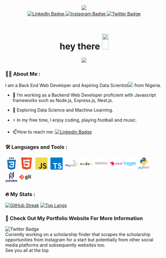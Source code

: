 <div id="header" align="center">
  <img src="https://media.giphy.com/media/qgQUggAC3Pfv687qPC/giphy.gif" width="100"/>

  <div id="badges">
  <a href="https://www.linkedin.com/in/anthony-okeh-292455236?lipi=urn%3Ali%3Apage%3Ad_flagship3_profile_view_base_contact_details%3B%2FCadNM3vQ6umYIZoTQUKXQ%3D%3D">
  <img src="https://img.shields.io/badge/LinkedIn-darkblue?style=for-the-badge&logo=linkedin&logoColor=white" alt="LinkedIn Badge"/>
  </a>
  <a href="https://www.instagram.com/okeh.a/">
  <img src="https://img.shields.io/badge/Instagram-purple?style=for-the-badge&logo=instagram&logoColor=white" alt="Instagram Badge"/>
  </a>
   
  <a href="https://twitter.com/WeDieHereLasLas">
  <img src="https://img.shields.io/badge/Twitter-blue?style=for-the-badge&logo=twitter&logoColor=white" alt="Twitter Badge"/>
  </a>
</div>
<img src="https://komarev.com/ghpvc/?username=Okeha&style=flat-square&color=blue" alt=""/>
<h1>
  hey there
  <img src="https://media.giphy.com/media/hvRJCLFzcasrR4ia7z/giphy.gif" width="20px" height="50px"/>
</h1>
  <div align="center">
 <img src="https://media.giphy.com/media/mYhd1NHQkHmZLiqN7M/giphy-downsized.gif"/>
</div>

</div>

### :man_technologist: About Me :
I am a Back End Web Developer and Aspiring Data Scientist<img src="https://media.giphy.com/media/WUlplcMpOCEmTGBtBW/giphy.gif" width="30"> from Nigeria.
- :telescope: I’m working as a Backend Web Developer proficient with Javascript frameworks such as Node.js, Express.js, Nest.js.

- :seedling: Exploring Data Science and Machine Learning.

- :zap: In my free time, I enjoy coding, playing football and music.

- :mailbox:How to reach me: [![Linkedin Badge](https://img.shields.io/badge/-Anthony-blue?style=flat&logo=Linkedin&logoColor=white)](https://www.linkedin.com/in/anthony-okeh-292455236?lipi=urn%3Ali%3Apage%3Ad_flagship3_profile_view_base_contact_details%3B%2FCadNM3vQ6umYIZoTQUKXQ%3D%3D)


### :hammer_and_wrench: Languages and Tools :
<div>
<img src="https://github.com/devicons/devicon/blob/master/icons/css3/css3-plain-wordmark.svg"  title="CSS3" alt="CSS" width="40" height="40"/>&nbsp;
  <img src="https://github.com/devicons/devicon/blob/master/icons/html5/html5-original.svg" title="HTML5" alt="HTML" width="40" height="40"/>&nbsp;
   <img src="https://github.com/devicons/devicon/blob/master/icons/javascript/javascript-original.svg" title="JavaScript" alt="JavaScript" width="40" height="40"/>&nbsp;
   <img src="https://github.com/devicons/devicon/blob/master/icons/typescript/typescript-original.svg" title="TypeScript" alt="TypeScript" width="40" height="40"/>&nbsp;
   <img src="https://github.com/devicons/devicon/blob/master/icons/mysql/mysql-original-wordmark.svg" title="MySQL"  alt="MySQL" width="40" height="40"/>&nbsp;
  <img src="https://github.com/devicons/devicon/blob/master/icons/nodejs/nodejs-original-wordmark.svg" title="NodeJS" alt="NodeJS" width="40" height="40"/>&nbsp;
   <img src="https://github.com/devicons/devicon/blob/master/icons/express/express-original-wordmark.svg" style="background-color:white;" title="ExpressJS" alt="ExpressJS" width="40" height="40"/>&nbsp;
    <img src="https://github.com/devicons/devicon/blob/master/icons/nestjs/nestjs-plain-wordmark.svg" title="NestJS" **alt="NestJS" width="40" height="40"/>
  <img src="https://github.com/devicons/devicon/blob/master/icons/kaggle/kaggle-original-wordmark.svg" title="Kaggle" **alt="Kaggle" width="40" height="40"/>
  <img src="https://github.com/devicons/devicon/blob/master/icons/python/python-original-wordmark.svg" title="Python" **alt="Python" width="40" height="40"/>
  <img src="https://github.com/devicons/devicon/blob/master/icons/pandas/pandas-original-wordmark.svg" title="Pandas" **alt="Pandas" width="40" height="40"/>
<img src="https://github.com/devicons/devicon/blob/master/icons/git/git-original-wordmark.svg" title="Git" **alt="Git" width="40" height="40"/>
</div>

### :fire: My Stats :
[![GitHub Streak](http://github-readme-streak-stats.herokuapp.com?user=Okeha&theme=dark&background=000000)](https://git.io/streak-stats)
[![Top Langs](https://github-readme-stats.vercel.app/api/top-langs/?username=Okeha&layout=compact&theme=vision-friendly-dark)](https://github.com/anuraghazra/github-readme-stats)


### :eyes: Check Out My Portfolio Website For More Information
<a href="https://okeh-anthony-portfolio.netlify.app/" style="text-decoration:none;">
<div>
  <img src="https://img.shields.io/badge/Portfolio-darkgray?style=for-the-badge" alt="Twitter Badge"/>
</div>
</a>
<div>
Currently working on a scholarship finder that scrapes the scholarship opportunities from Instagram for a start but potentially from other social media platforms and subsequently websites too.
</div>
<div>See you all at the top</div>
